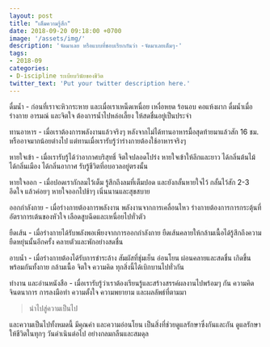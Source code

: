 ```yaml
---
layout: post
title: "เต็มความรู้สึก"
date: 2018-09-20 09:18:00 +0700
image: '/assets/img/'
description: 'จัดมาเลย หรือแบบที่ชอบเรียกกันว่า -จัดมาเลยเต็มๆ-'
tags:
- 2018-09
categories:
- D-iscipline ระเบียบวินัยของชีวิต
twitter_text: 'Put your twitter description here.'
---
```

ดื่มน้ำ - ก่อนที่เราจะหิวกระหาย และเมื่อเราเหน็ดเหนื่อย เหงื่อหยด ร้อนอบ คอแห้งผาก ดื่มน้ำเมื่อร่างกาย อารมณ์ และจิตใจ ต้องการน้ำไปหล่อเลี้ยง ให้สดชื่นอยู่เป็นประจำ

ทานอาหาร - เมื่อเราต้องการพลังงานแล้วจริงๆ หลังจากไม่ได้ทานอาหารมื้อสุดท้ายมาแล้วสัก 16 ชม. หรืออาจมากน้อยต่างไป แต่ทานเมื่อเรารับรู้ว่าร่างกายต้องใช้อาหารจริงๆ

หายใจเข้า - เมื่อเรารับรู้ได้ว่าอากาศบริสุทธิ์ จิตใจปลอดโปร่ง หายใจเข้าให้ลึกและยาว ได้กลิ่นต้นไม้ ได้กลิ่นเมือง ได้กลิ่นอากาศ รับรู้ชีวิตที่อบอวลอยู่ตรงนั้น

หายใจออก - เมื่อปอดเรากักลมไว้เต็ม รู้สึกถึงลมที่เต็มปอด และยังกลั้นหายใจไว้ กลั้นไว้สัก 2-3 อึดใจ แล้วค่อยๆ หายใจออกไปช้าๆ เนิ่นนานและสุขสบาย

ออกกำลังกาย - เมื่อร่างกายต้องการพลังงาน พลังงานจากการเคลื่อนไหว ร่างกายต้องการการกระตุ้นที่อัตราการเต้นของหัวใจ เลือดสูบฉีดและเหนื่อยไปทั่วตัว

ยืดเส้น - เมื่อร่างกายได้รับพลังพอเพียงจากการออกกำลังกาย ยืดเส้นคลายให้กล้ามเนื้อได้รู้สึกถึงความยืดหยุ่นนั้นอีกครั้ง คลายตัวและพักอย่างสดชื่น

อาบน้ำ - เมื่อร่างกายต้องได้รับการชำระล้าง สัมผัสที่ชุ่มเย็น อ่อนโยน ผ่อนคลายและสดชื่น เกิดขึ้นพร้อมกันทั้งกาย กล้ามเนื้อ จิตใจ ความคิด ทุกสิ่งนี้ได้เบิกบานไปทั่วกัน

ทำงาน และอ่านหนังสือ - เมื่อเรารับรู้ว่าเราต้องเรียนรู้และสร้างสรรค์ผลงานไปพร้อมๆ กัน ความคิด จินตนาการ การลงมือทำ ความตั้งใจ ความพยายาม และผลลัพธ์ที่ตามมา

> นำไปสู่ความเป็นไป

และความเป็นไปทั้งหมดนี้ มีคุณค่า และความอ่อนโยน เป็นสิ่งที่ช่วยดูแลรักษาซึ่งกันและกัน ดูแลรักษาให้ชีวิตในทุกๆ วันดำเนินต่อไป อย่างกลมกลืนและสมดุล
